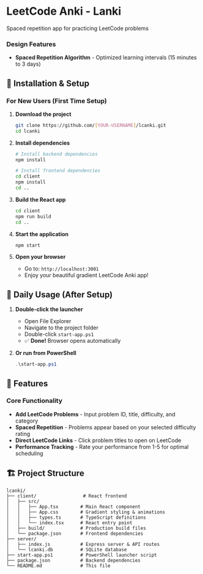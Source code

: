# LeetCode Anki - Lanki

Spaced repetition app for practicing LeetCode problems

### **Design Features**
- **Spaced Repetition Algorithm** - Optimized learning intervals (15 minutes to 3 days)

## 🚀 Installation & Setup

### For New Users (First Time Setup)

1. **Download the project**
   ```bash
   git clone https://github.com/[YOUR-USERNAME]/lcanki.git
   cd lcanki
   ```

2. **Install dependencies**
   ```bash
   # Install backend dependencies
   npm install
   
   # Install frontend dependencies
   cd client
   npm install
   cd ..
   ```

3. **Build the React app**
   ```bash
   cd client
   npm run build
   cd ..
   ```

4. **Start the application**
   ```bash
   npm start
   ```

5. **Open your browser**
   - Go to: `http://localhost:3001`
   - Enjoy your beautiful gradient LeetCode Anki app!

## 🚀 Daily Usage (After Setup)

1. **Double-click the launcher**
   - Open File Explorer
   - Navigate to the project folder
   - Double-click `start-app.ps1`
   - ✅ **Done!** Browser opens automatically

2. **Or run from PowerShell**
   ```powershell
   .\start-app.ps1
   ```

## 🎨 Features

### Core Functionality
- **Add LeetCode Problems** - Input problem ID, title, difficulty, and category
- **Spaced Repetition** - Problems appear based on your selected difficulty rating
- **Direct LeetCode Links** - Click problem titles to open on LeetCode
- **Performance Tracking** - Rate your performance from 1-5 for optimal scheduling

## 🏗️ Project Structure

```
lcanki/
├── client/                 # React frontend
│   ├── src/
│   │   ├── App.tsx        # Main React component
│   │   ├── App.css        # Gradient styling & animations
│   │   ├── types.ts       # TypeScript definitions
│   │   └── index.tsx      # React entry point
│   ├── build/             # Production build files
│   └── package.json       # Frontend dependencies
├── server/
│   ├── index.js           # Express server & API routes
│   └── lcanki.db          # SQLite database
├── start-app.ps1          # PowerShell launcher script
├── package.json           # Backend dependencies
└── README.md              # This file
```
